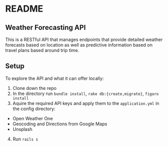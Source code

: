 # README

## Weather Forecasting API

This is a RESTful API that manages endpoints that provide detailed weather forecasts based on location as well as predictive information based on travel plans based around trip time.

## Setup

To explore the API and what it can offer locally:

1. Clone down the repo
2. In the directory run `bundle install`, `rake db:{create,migrate}`, `figaro install`
3. Aquire the required API keys and apply them to the `application.yml` in the config directory:
  * Open Weather One
  * Geocoding and Directions from Google Maps
  * Unsplash
4. Run `rails s`

